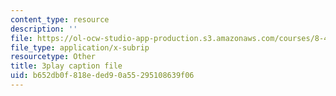```yaml
---
content_type: resource
description: ''
file: https://ol-ocw-studio-app-production.s3.amazonaws.com/courses/8-422-atomic-and-optical-physics-ii-spring-2013/b652db0f818eded90a55295108639f06_vyDnTx4gTis.srt
file_type: application/x-subrip
resourcetype: Other
title: 3play caption file
uid: b652db0f-818e-ded9-0a55-295108639f06
---
```

